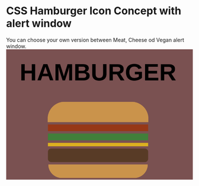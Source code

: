 # CSS Hamburger Icon Concept with alert window
You can choose your own version between Meat, Cheese od Vegan alert window.
![Screenshot](hamburger.png)
